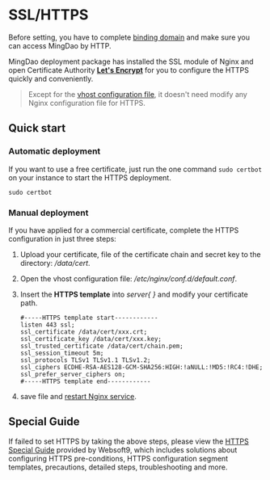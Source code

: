 # SSL/HTTPS

Before setting, you have to complete [binding domain](/solution-more.md) and make sure you can access MingDao by HTTP.

MingDao deployment package has installed the SSL module of Nginx and open Certificate Authority **[Let's Encrypt](https://letsencrypt.org/)** for you to configure the HTTPS quickly and conveniently.

> Except for the [vhost configuration file](/stack-components.md#nginx), it doesn't need modify any Nginx configuration file for HTTPS.

## Quick start

### Automatic deployment

If you want to use a free certificate, just run the one command `sudo certbot` on your instance to start the HTTPS deployment.

```
sudo certbot
```

### Manual deployment

If you have applied for a commercial certificate, complete the HTTPS configuration in just three steps:

1. Upload your certificate, file of the certificate chain and secret key to the directory: */data/cert*.

2. Open the vhost configuration file: */etc/nginx/conf.d/default.conf*.

3. Insert the **HTTPS template** into *server{  }* and modify your certificate path.
   ``` text
   #-----HTTPS template start------------
   listen 443 ssl; 
   ssl_certificate /data/cert/xxx.crt;
   ssl_certificate_key /data/cert/xxx.key;
   ssl_trusted_certificate /data/cert/chain.pem;
   ssl_session_timeout 5m;
   ssl_protocols TLSv1 TLSv1.1 TLSv1.2;
   ssl_ciphers ECDHE-RSA-AES128-GCM-SHA256:HIGH:!aNULL:!MD5:!RC4:!DHE;
   ssl_prefer_server_ciphers on;
   #-----HTTPS template end------------
   ```
4. save file and [restart Nginx service](/admin-services.md).

## Special Guide

If failed to set HTTPS by taking the above steps, please view the [HTTPS Special Guide](https://support.websoft9.com/docs/faq/tech-https.html#nginx) provided by Websoft9, which includes solutions about configuring HTTPS pre-conditions, HTTPS configuration segment templates, precautions, detailed steps, troubleshooting and more.
